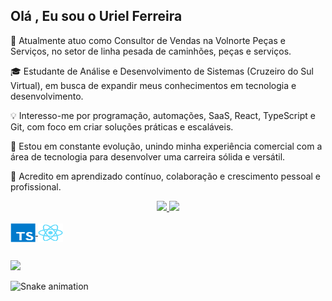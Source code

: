 ## Olá , Eu sou o Uriel Ferreira
💼 Atualmente atuo como Consultor de Vendas na Volnorte Peças e Serviços, no setor de linha pesada de caminhões, peças e serviços.

🎓 Estudante de Análise e Desenvolvimento de Sistemas (Cruzeiro do Sul Virtual), em busca de expandir meus conhecimentos em tecnologia e desenvolvimento.

💡 Interesso-me por programação, automações, SaaS, React, TypeScript e Git, com foco em criar soluções práticas e escaláveis.

🚀 Estou em constante evolução, unindo minha experiência comercial com a área de tecnologia para desenvolver uma carreira sólida e versátil.

🤝 Acredito em aprendizado contínuo, colaboração e crescimento pessoal e profissional.
<div align="center">
  <a href="https://github.com/Urielsf">
      <img height="150em" src="https://github-readme-stats.vercel.app/api?username=Urielsf&show_icons=true&theme=gotham&include_all_commits=true&count_private=true"/>
  <img height="150em" src="https://github-readme-stats.vercel.app/api/top-langs/?username=Urielsf&layout=compact&langs_count=7&theme=gotham"/>
</div>
  <div style="display: inline_block"><br>
  <img align="center" alt="Rafa-Ts" height="30" width="40" src="https://raw.githubusercontent.com/devicons/devicon/master/icons/typescript/typescript-plain.svg">
  <img align="center" alt="Rafa-React" height="30" width="40" src="https://raw.githubusercontent.com/devicons/devicon/master/icons/react/react-original.svg">
</div>
  
  ##
 
<div> 
  <a href="https://www.linkedin.com/in/uriel-ferreira-b28481216/" target="_blank">
    <img src="https://img.shields.io/badge/-LinkedIn-%230077B5?style=for-the-badge&logo=linkedin&logoColor=white" target="_blank"></a> 
 
  ![Snake animation](https://github.com/Urielsf/Urielsf/blob/output/github-contribution-grid-snake.svg)
 
</div>
